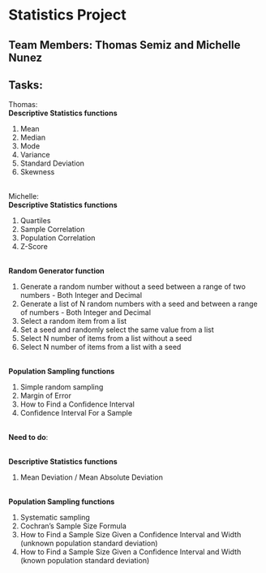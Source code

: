 # Statistics Project
## Team Members: Thomas Semiz and Michelle Nunez

## Tasks:
Thomas:
<br><b>Descriptive Statistics functions</b>
1. Mean
2. Median
3. Mode
4. Variance
5. Standard Deviation
6. Skewness


<br>Michelle:
<br><b>Descriptive Statistics functions</b>
1. Quartiles
2. Sample Correlation
3. Population Correlation
4. Z-Score

<br><b>Random Generator function</b>
1. Generate a random number without a seed between a range of two numbers - Both Integer and Decimal
2. Generate a list of N random numbers with a seed and between a range of numbers - Both Integer and Decimal
3. Select a random item from a list
4. Set a seed and randomly select the same value from a list
5. Select N number of items from a list without a seed
6. Select N number of items from a list with a seed

<br><b>Population Sampling functions</b>
1. Simple random sampling
2. Margin of Error
3. How to Find a Confidence Interval
4. Confidence Interval For a Sample



<br><b>Need to do</b>:

<br><b>Descriptive Statistics functions</b>
1. Mean Deviation / Mean Absolute Deviation

<br><b>Population Sampling functions</b>
1. Systematic sampling
2. Cochran’s Sample Size Formula
3. How to Find a Sample Size Given a Confidence Interval and Width (unknown population standard deviation)
4. How to Find a Sample Size Given a Confidence Interval and Width (known population standard deviation)



